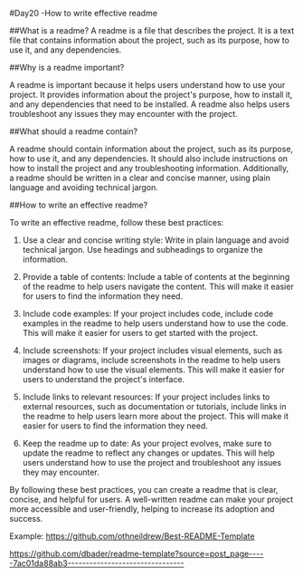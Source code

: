 #Day20
-How to write effective readme

##What is a readme?
A readme is a file that describes the project. It is a text file that contains information about the project, such as its purpose, how to use it, and any dependencies.

##Why is a readme important?

A readme is important because it helps users understand how to use your project. It provides information about the project's purpose, how to install it, and any dependencies that need to be installed. A readme also helps users troubleshoot any issues they may encounter with the project.

##What should a readme contain?

A readme should contain information about the project, such as its purpose, how to use it, and any dependencies. It should also include instructions on how to install the project and any troubleshooting information. Additionally, a readme should be written in a clear and concise manner, using plain language and avoiding technical jargon.

##How to write an effective readme?

To write an effective readme, follow these best practices:

1. Use a clear and concise writing style: Write in plain language and avoid technical jargon. Use headings and subheadings to organize the information.

2. Provide a table of contents: Include a table of contents at the beginning of the readme to help users navigate the content. This will make it easier for users to find the information they need.

3. Include code examples: If your project includes code, include code examples in the readme to help users understand how to use the code. This will make it easier for users to get started with the project.

4. Include screenshots: If your project includes visual elements, such as images or diagrams, include screenshots in the readme to help users understand how to use the visual elements. This will make it easier for users to understand the project's interface.

5. Include links to relevant resources: If your project includes links to external resources, such as documentation or tutorials, include links in the readme to help users learn more about the project. This will make it easier for users to find the information they need.

6. Keep the readme up to date: As your project evolves, make sure to update the readme to reflect any changes or updates. This will help users understand how to use the project and troubleshoot any issues they may encounter.

By following these best practices, you can create a readme that is clear, concise, and helpful for users. A well-written readme can make your project more accessible and user-friendly, helping to increase its adoption and success.

Example:
https://github.com/othneildrew/Best-README-Template

https://github.com/dbader/readme-template?source=post_page-----7ac01da88ab3--------------------------------
